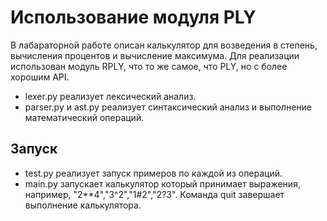 # Использование модуля PLY
В лабараторной работе описан калькулятор для возведения в степень, вычисления процентов и вычисление максимума. 
Для реализации использован модуль RPLY, что то же самое, что PLY, но с более хорошим API.
- lexer.py реализует лексический анализ.
- parser.py и ast.py реализует синтаксический анализ и выполнение математический операций.
## Запуск
- test.py реализует запуск примеров по каждой из операций.
- main.py запускает калькулятор который принимает выражения, например, "2**4","3^2","1#2","2?3".
Команда quit завершает выполнение калькулятора.
